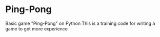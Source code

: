 # Ping-Pong
Basic game "Ping-Pong" on Python
This is a training code for writing a game to get more experience

